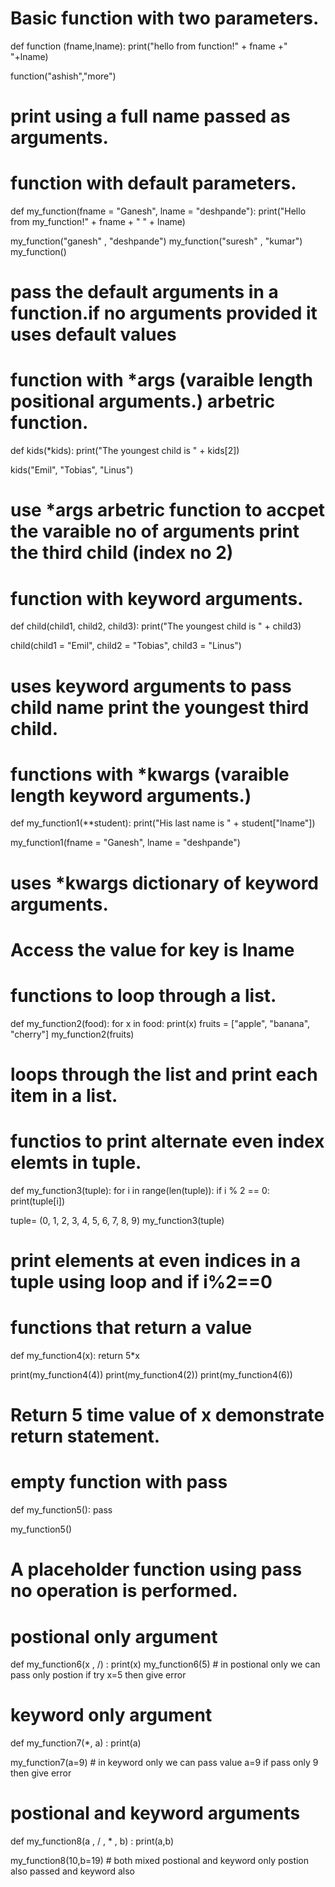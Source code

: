 

# Basic function with two parameters.

def function (fname,lname):
    print("hello from function!" + fname +" "+lname)

function("ashish","more")

# print using a full name passed as arguments.

# function with default parameters.

def my_function(fname = "Ganesh", lname = "deshpande"):
    print("Hello from my_function!" + fname + " " + lname)

my_function("ganesh" , "deshpande")
my_function("suresh" , "kumar")
my_function()

# pass the default arguments in a function.if no arguments provided it uses default values

# function with *args (varaible length positional arguments.) arbetric function.

def kids(*kids):
    print("The youngest child is " + kids[2])

kids("Emil", "Tobias", "Linus") 

# use *args arbetric function to accpet the varaible no of arguments print the third child (index no 2)


# function with keyword arguments.

def child(child1, child2, child3):
    print("The youngest child is " + child3)

child(child1 = "Emil", child2 = "Tobias", child3 = "Linus")

# uses keyword arguments to pass child name print the youngest third child.


# functions with *kwargs (varaible length keyword arguments.)

def my_function1(**student):
    print("His last name is " + student["lname"])

my_function1(fname = "Ganesh", lname = "deshpande")

# uses *kwargs dictionary of keyword arguments.
# Access the value for key is lname


# functions to loop through a list.
def my_function2(food):
    for x in food:
        print(x)
fruits = ["apple", "banana", "cherry"]
my_function2(fruits)

# loops through the list and print each item in a list.


# functios to print alternate even index elemts in tuple.

def my_function3(tuple):
    for i in range(len(tuple)):
        if i % 2 == 0:
            print(tuple[i])

tuple= (0, 1, 2, 3, 4, 5, 6, 7, 8, 9)
my_function3(tuple)

# print elements at even indices in a tuple using loop and if i%2==0


# functions that return a value

def my_function4(x):
    return 5*x

print(my_function4(4))
print(my_function4(2))
print(my_function4(6))

# Return 5 time value of x demonstrate return statement.


# empty function with pass

def my_function5():
    pass

my_function5()

# A placeholder function using pass no operation is performed.
        


# postional only argument 

def my_function6(x , /) :
   print(x) 
my_function6(5)                    # in postional only we can pass only postion if try x=5 then give error 


# keyword only argument

def my_function7(*, a) :
    print(a)

my_function7(a=9)                # in keyword only we can pass value a=9 if pass only 9 then give error


# postional and keyword arguments

def my_function8(a , / , * , b) :
    print(a,b)
                                            
my_function8(10,b=19)               # both mixed postional and keyword only postion also passed and keyword also